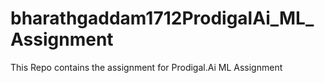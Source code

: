 # bharathgaddam1712ProdigalAi_ML_Assignment
This Repo contains the assignment for Prodigal.Ai ML Assignment
